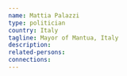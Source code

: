 ```yaml
---
name: Mattia Palazzi
type: politician
country: Italy
tagline: Mayor of Mantua, Italy
description:
related-persons:
connections:
---
```


